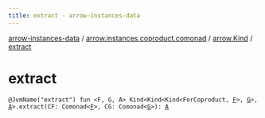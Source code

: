 ```yaml
---
title: extract - arrow-instances-data
---
```


[arrow-instances-data](../../index.html) / [arrow.instances.coproduct.comonad](../index.html) / [arrow.Kind](index.html) / [extract](./extract.html)

# extract

`@JvmName("extract") fun <F, G, A> Kind<Kind<Kind<ForCoproduct, `[`F`](extract.html#F)`>, `[`G`](extract.html#G)`>, `[`A`](extract.html#A)`>.extract(CF: Comonad<`[`F`](extract.html#F)`>, CG: Comonad<`[`G`](extract.html#G)`>): `[`A`](extract.html#A)